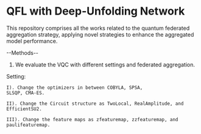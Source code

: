 # QFL with Deep-Unfolding Network
This repository comprises all the works related to the quantum federated aggregation strategy, applying novel strategies to enhance the aggregated model performance.

--Methods--

01. We evaluate the VQC with different settings and federated aggregation.

Setting: 
    
    I). Change the optimizers in between COBYLA, SPSA,
    SLSQP, CMA-ES.
    
    II). Change the Circuit structure as TwoLocal, RealAmplitude, and EfficientSU2.
    
    III). Change the feature maps as zfeaturemap, zzfeaturemap, and paulifeaturemap.
